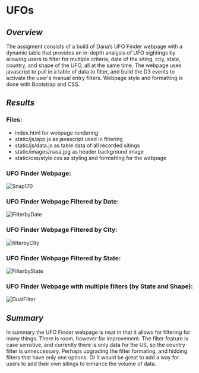 # UFOs

## _**Overview**_ 
The assigment consists of a build of Dana’s UFO Finder webpage with a dynamic table that provides an in-depth analysis of UFO sightings by allowing users to filter for multiple criteria, date of the siting, city, state, country, and shape of the UFO, all at the same time. The webpage uses javascript to pull in a table of data to filter, and build the D3 events to activate the user's manual entry filters. Webpage style and formatting is done with Bootstrap and CSS. 

## _**Results**_
### Files:
- index.html for webpage rendering
- static/js/app.js as javascript used in filtering
- static/js/data.js as table data of all recorded sitings
- static/images/nasa.jpg as header background image
- static/css/style.css as styling and formatting for the webpage</b>

### UFO Finder Webpage:</b>
![Snap170](https://user-images.githubusercontent.com/90797036/144683532-0f6a2582-4a7e-4e76-ab06-81a66ef83e01.png)</b>

### UFO Finder Webpage Filtered by Date:</b>
![FilterbyDate](https://user-images.githubusercontent.com/90797036/144683793-8ee01024-62b1-4dc5-bc54-354a5431cdc0.png)</b>

### UFO Finder Webpage Filtered by City:</b>
![filterbyCity](https://user-images.githubusercontent.com/90797036/144683752-9f722dfc-9b3e-46e3-b037-3e1bb9bcef32.png)</b>

### UFO Finder Webpage Filtered by State:</b>
![FilterbyState](https://user-images.githubusercontent.com/90797036/144683783-7b85bf20-91ec-4380-85d5-7ca86aead8a8.png)</b>

### UFO Finder Webpage with multiple filters (by State and Shape):</b>
![DualFilter](https://user-images.githubusercontent.com/90797036/144683727-69d9f69f-dbc2-41b9-aedd-61b3f9f8e8ae.png)</b>

## _**Summary**_
In summary the UFO Finder webpage is neat in that it allows for filtering for many things. There is room, however for improvement. The filter feature is case sensitive, and currenlty there is only data for the US, so the country filter is unneccessary. Perhaps upgrading the filter formating, and hidding filters that have only one options. Or it would be great to add a way for users to add their own sitings to enhance the volume of data.
